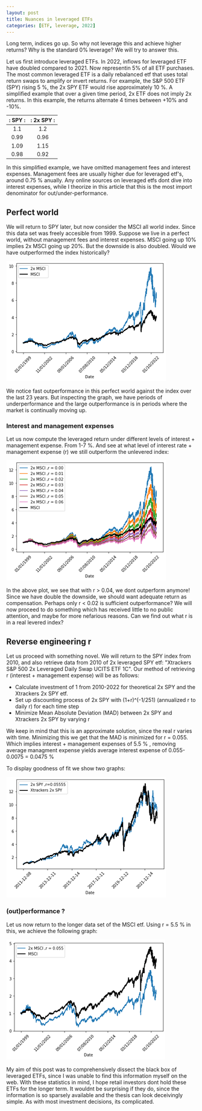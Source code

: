 ```yaml
---
layout: post
title: Nuances in leveraged ETFs
categories: [ETF, leverage, 2022]
---
```


Long term, indices go up. So why not leverage this and achieve higher returns? Why is the standard 0% leverage? We will try to answer this.

Let us first introduce leveraged ETFs. In 2022, inflows for leveraged ETF have doubled compared to 2021. Now representin 5% of all ETF purchases. The most common leveraged ETF is a daily rebalanced etf that uses total return swaps to amplify or invert returns. For example, the S&P 500 ETF (SPY) rising 5 %, the 2x SPY ETF would rise approximately 10 %. A simplified example that over a given time period, 2x ETF does not imply 2x returns. In this example, the returns alternate 4 times between +10% and -10%.


|:  SPY                  :|:   2x SPY             :| 
|:---------------------: | :---------------------: |
| 1.1			     | 1.2			    |
| 0.99 		     | 0.96 		    |
| 1.09		     | 1.15         |
| 0.98 		     | 0.92			    |


In this simplified example, we have omitted management fees and interest expenses.  Management fees are usually higher due for leveraged etf's, around 0.75 % anually.
Any online sources on leveraged etfs dont dive into interest expenses, while I theorize in this article that this is the most import denominator for out/under-performance.

## Perfect world

We will return to SPY later, but now consider the MSCI all world index. Since this data set was freely accesible from 1999. 
Suppose we live in a perfect world, without management fees and interest expenses. MSCI going up 10% implies 2x MSCI going up 20%.  But the downside is also doubled. Would we have outperformed the index historically?

![](/images/mscir.png)

We notice fast outperformance in this perfect world against the index over the last 23 years. But inspecting the graph, we have periods of underperformance and the large outperformance is in periods where the market is continually moving up. 

### Interest and management expenses

Let us now compute the leveraged return under different levels of interest + management expense. From 1-7 %. And see at what level of interest rate + management expense (r) we still outperform the unlevered index: 

![](/images/msci2.png)

In the above plot, we see that with r > 0.04, we dont outperform anymore! Since we have double the downside, we should want adequate return as compensation. Perhaps only r < 0.02 is sufficient outperformance? We will now proceed to do something which has received little to no public attention, and maybe for more nefarious reasons. Can we find out what r is in a real levered index? 

## Reverse engineering r

Let us proceed with something novel. We will return to the SPY index from 2010, and also retrieve data from 2010 of 2x leveraged SPY etf: "Xtrackers S&P 500 2x Leveraged Daily Swap UCITS ETF 1C". Our method of retrieving r (interest + management expense) will be as follows:

- Calculate investment of 1 from 2010-2022 for theoretical 2x SPY and the Xtrackers 2x SPY etf. 
- Set up discounting process of 2x SPY with (1+r)^(-1/251)  (annualized r to daily r) for each time step
- Minimize Mean Absolute Deviation (MAD) between 2x SPY and Xtrackers 2x SPY by varying r

We keep in mind that this is an approximate solution, since the real r varies with time. Minimizing this we get that the MAD is minimized for r = 0.055. Which implies interest + management expenses of 5.5 % , removing average managment expense yields average interest expense of 0.055-0.0075 = 0.0475 %

To display goodness of fit we show two graphs: 

![](/images/spycomp.png)

### (out)performance ?

Let us now return to the longer data set of the MSCI etf. Using r = 5.5 % in this, we achieve the following graph: 

![](/images/mscicomp.png)

My aim of this post was to comprehensively dissect the black box of leveraged ETFs, since I was unable to find this information myself on the web. With these statistics in mind, I hope retail investors dont hold these ETFs for the longer term. It wouldnt be surprising if they do, since the information is so sparsely available and the thesis can look deceivingly simple. As with most investment decisions, its complicated. 

